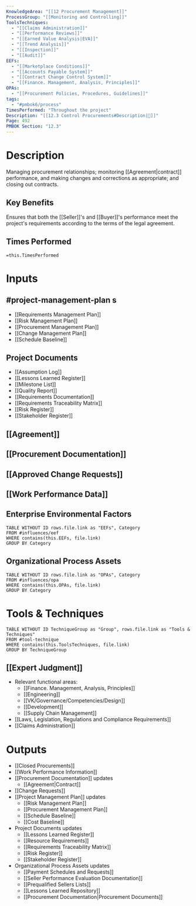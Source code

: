 ```yaml
---
KnowledgeArea: "[[12 Procurement Management]]"
ProcessGroup: "[[Monitoring and Controlling]]"
ToolsTechniques:
  - "[[Claims Administration]]"
  - "[[Performance Reviews]]"
  - "[[Earned Value Analysis|EVA]]"
  - "[[Trend Analysis]]"
  - "[[Inspection]]"
  - "[[Audit]]"
EEFs:
  - "[[Marketplace Conditions]]"
  - "[[Accounts Payable System]]"
  - "[[Contract Change Control System]]"
  - "[[Finance. Management, Analysis, Principles]]"
OPAs:
  - "[[Procurement Policies, Procedures, Guidelines]]"
tags:
  - "#pmbok6/process"
TimesPerformed: "Throughout the project"
Description: "[[12.3 Control Procurements#Description|📝]]"
Page: 492
PMBOK Section: "12.3"
---
```

# Description
Managing procurement relationships; monitoring [[Agreement|contract]] performance, and making changes and corrections as appropriate; and closing out contracts.
## Key Benefits
Ensures that both the [[Seller]]'s and [[Buyer]]'s performance meet the project's requirements according to the terms of the legal agreement.
## Times Performed
`=this.TimesPerformed`
# Inputs
## #project-management-plan s
- [[Requirements Management Plan]]
- [[Risk Management Plan]]
- [[Procurement Management Plan]]
- [[Change Management Plan]]
- [[Schedule Baseline]]
## Project Documents
- [[Assumption Log]]
- [[Lessons Learned Register]]
- [[Milestone List]]
- [[Quality Report]]
- [[Requirements Documentation]]
- [[Requirements Traceability Matrix]]
- [[Risk Register]]
- [[Stakeholder Register]]
## [[Agreement]]
## [[Procurement Documentation]]
## [[Approved Change Requests]]
## [[Work Performance Data]]
## Enterprise Environmental Factors
```dataview
TABLE WITHOUT ID rows.file.link as "EEFs", Category
FROM #influences/eef
WHERE contains(this.EEFs, file.link)
GROUP BY Category
```
## Organizational Process Assets
```dataview
TABLE WITHOUT ID rows.file.link as "OPAs", Category
FROM #influences/opa
WHERE contains(this.OPAs, file.link)
GROUP BY Category
```
# Tools & Techniques
```dataview
TABLE WITHOUT ID TechniqueGroup as "Group", rows.file.link as "Tools & Techniques"
FROM #tool-technique
WHERE contains(this.ToolsTechniques, file.link)
GROUP BY TechniqueGroup
```
## [[Expert Judgment]]
- Relevant functional areas:
	- [[Finance. Management, Analysis, Principles]]
	- [[Engineering]]
	- [[VK/Governance/Competencies/Design]]
	- [[Development]]
	- [[Supply Chain Management]]
- [[Laws, Legislation, Regulations and Compliance Requirements]]
- [[Claims Administration]]
# Outputs
- [[Closed Procurements]]
- [[Work Performance Information]]
- [[Procurement Documentation]] updates
	- [[Agreement|Contract]]
- [[Change Requests]]
- [[Project Management Plan]] updates
	- [[Risk Management Plan]]
	- [[Procurement Management Plan]]
	- [[Schedule Baseline]]
	- [[Cost Baseline]]
- Project Documents updates
	- [[Lessons Learned Register]]
	- [[Resource Requirements]]
	- [[Requirements Traceability Matrix]]
	- [[Risk Register]]
	- [[Stakeholder Register]]
- Organizational Process Assets updates
	- [[Payment Schedules and Requests]]
	- [[Seller Performance Evaluation Documentation]]
	- [[Prequalified Sellers Lists]]
	- [[Lessons Learned Repository]]
	- [[Procurement Documentation|Procurement Documents]]
